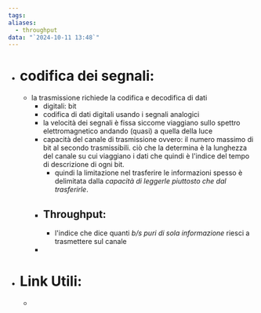 ```yaml
---
tags: 
aliases:
  - throughput
data: "`2024-10-11 13:48`"
---
```

- # codifica dei segnali:
	- la trasmissione richiede la codifica e decodifica di dati 
		- digitali: bit 
		- codifica di dati digitali usando i segnali analogici
		- la velocità dei segnali è fissa siccome viaggiano sullo spettro elettromagnetico andando (quasi) a quella della luce
		- capacità del canale di trasmissione ovvero: il numero massimo di bit al secondo trasmissibili. ciò che la determina è la lunghezza del canale su cui viaggiano i dati che quindi è l'indice del tempo di descrizione di ogni bit.
			- quindi la limitazione nel trasferire le informazioni spesso è delimitata dalla _capacità di leggerle piuttosto che dal trasferirle_. 
		- ## Throughput: 
			- l'indice che dice quanti _b/s puri di sola informazione_ riesci a trasmettere sul canale 
		- 
- # Link Utili:
	- 